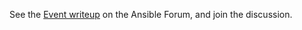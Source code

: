 See the [Event writeup](https://forum.ansible.com/t/ansible-london-ansible-london-thursday-27th-february-2025-2025-02-27/40779) on the Ansible Forum, and join the discussion.
